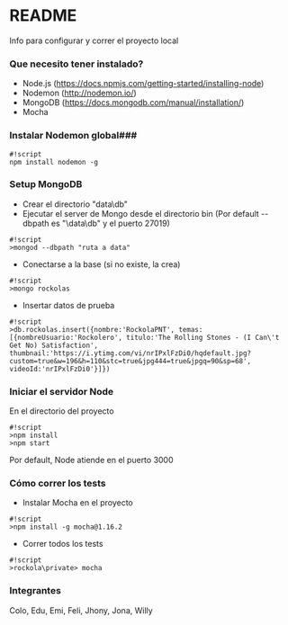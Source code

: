 # README #

Info para configurar y correr el proyecto local

### Que necesito tener instalado? ###

* Node.js (https://docs.npmjs.com/getting-started/installing-node)
* Nodemon (http://nodemon.io/)
* MongoDB (https://docs.mongodb.com/manual/installation/)
* Mocha

### Instalar Nodemon global###
```
#!script
npm install nodemon -g
```

### Setup MongoDB ###
* Crear el directorio "data\db"
* Ejecutar el server de Mongo desde el directorio bin (Por default --dbpath es "\data\db" y el puerto 27019)
```
#!script
>mongod --dbpath "ruta a data"
```
* Conectarse a la base (si no existe, la crea)
```
#!script
>mongo rockolas
```
* Insertar datos de prueba
```
#!script
>db.rockolas.insert({nombre:'RockolaPNT', temas:[{nombreUsuario:'Rockolero', titulo:'The Rolling Stones - (I Can\'t Get No) Satisfaction', thumbnail:'https://i.ytimg.com/vi/nrIPxlFzDi0/hqdefault.jpg?custom=true&w=196&h=110&stc=true&jpg444=true&jpgq=90&sp=68', videoId:'nrIPxlFzDi0'}]})
```
### Iniciar el servidor Node ###
En el directorio del proyecto
```
#!script
>npm install
>npm start
```
Por default, Node atiende en el puerto 3000

### Cómo correr los tests ###

* Instalar Mocha en el proyecto
```
#!script
>npm install -g mocha@1.16.2
```
* Correr todos los tests
```
#!script
>rockola\private> mocha
```

### Integrantes ###
Colo, Edu, Emi, Feli, Jhony, Jona, Willy